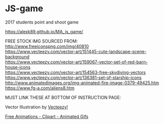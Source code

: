 # JS-game
2017 students point and shoot game

https://alexk89.github.io/MA_js_game/

FREE STOCK IMG SOURCED FROM:<br>
http://www.freeiconspng.com/img/40810<br>
https://www.vecteezy.com/vector-art/151445-cute-landscape-scene-background<br>
https://www.vecteezy.com/vector-art/159067-vector-set-of-red-barn-house-icons<br>
https://www.vecteezy.com/vector-art/154563-free-skydiving-vectors<br>
https://www.vecteezy.com/vector-art/136381-set-of-starship-icons<br>
http://www.animatedimages.org/img-animated-fire-image-0379-49425.htm<br>
https://www.fg-a.com/aliens8.htm<br>


MUST LINK THESE AT BOTTOM OF INSTRUCTION PAGE:<br>

Vector Illustration by <a target="_blank" href="https://www.vecteezy.com">Vecteezy!</a><br>
<p><a href="http://www.fg-a.com">Free Animations - Clipart - Animated Gifs</a></p>


